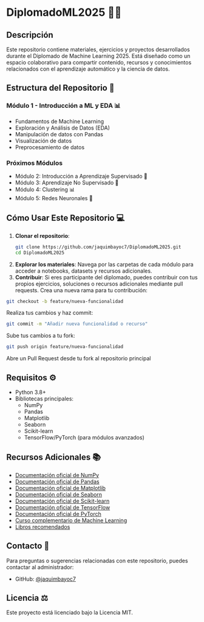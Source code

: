 # DiplomadoML2025 🤖🧠

## Descripción
Este repositorio contiene materiales, ejercicios y proyectos desarrollados durante el Diplomado de Machine Learning 2025. Está diseñado como un espacio colaborativo para compartir contenido, recursos y conocimientos relacionados con el aprendizaje automático y la ciencia de datos.

## Estructura del Repositorio 📂

### Módulo 1 - Introducción a ML y EDA 📊
- Fundamentos de Machine Learning
- Exploración y Análisis de Datos (EDA)
- Manipulación de datos con Pandas
- Visualización de datos
- Preprocesamiento de datos

### Próximos Módulos
- Módulo 2: Introducción a Aprendizaje Supervisado 🎯
- Módulo 3: Aprendizaje No Supervisado 🧩
- Módulo 4: Clustering 📊
- Módulo 5: Redes Neuronales 🧠

## Cómo Usar Este Repositorio 💻

1. **Clonar el repositorio**:
   ```bash
   git clone https://github.com/jaquimbayoc7/DiplomadoML2025.git
   cd DiplomadoML2025
   ```
2. **Explorar los materiales**: Navega por las carpetas de cada módulo para acceder a notebooks, datasets y recursos adicionales.
3. **Contribuir**: Si eres participante del diplomado, puedes contribuir con tus propios ejercicios, soluciones o recursos adicionales mediante pull requests.
   Crea una nueva rama para tu contribución:
```bash
git checkout -b feature/nueva-funcionalidad
```
Realiza tus cambios y haz commit:
```bash
git commit -m "Añadir nueva funcionalidad o recurso"
```
Sube tus cambios a tu fork:
```bash
git push origin feature/nueva-funcionalidad
```
Abre un Pull Request desde tu fork al repositorio principal

## Requisitos ⚙️

- Python 3.8+
- Bibliotecas principales:
  - NumPy
  - Pandas
  - Matplotlib
  - Seaborn
  - Scikit-learn
  - TensorFlow/PyTorch (para módulos avanzados)

## Recursos Adicionales 📚

- [Documentación oficial de NumPy](https://numpy.org/doc/stable/)
- [Documentación oficial de Pandas](https://pandas.pydata.org/docs/)
- [Documentación oficial de Matplotlib](https://matplotlib.org/stable/contents.html)
- [Documentación oficial de Seaborn](https://seaborn.pydata.org/)
- [Documentación oficial de Scikit-learn](https://scikit-learn.org/stable/documentation.html)
- [Documentación oficial de TensorFlow](https://www.tensorflow.org/api_docs)
- [Documentación oficial de PyTorch](https://pytorch.org/docs/stable/index.html)
- [Curso complementario de Machine Learning](https://www.coursera.org/learn/machine-learning)
- [Libros recomendados](https://github.com/josephmisiti/awesome-machine-learning/blob/master/books.md)

## Contacto 📧

Para preguntas o sugerencias relacionadas con este repositorio, puedes contactar al administrador:
- GitHub: [@jaquimbayoc7](https://github.com/jaquimbayoc7)

## Licencia ⚖️

Este proyecto está licenciado bajo la Licencia MIT.
